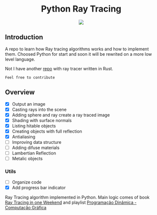 <h1 align="center">Python Ray Tracing</h1>

<p align="center">
<img src="https://user-images.githubusercontent.com/20236175/133912382-94cdd217-29b3-4100-ba8b-4eaadb58d31b.png" />
</p>

## Introduction
A repo to learn how Ray tracing algorithms works and how to implement them. 
Choosed Python for start and soon it will be rewrited on a more low level language.

Not I have another [repo](https://github.com/peterhttps/Rust-Ray-Tracing) with ray tracer written in Rust. 

`Feel free to contribute`

## Overview
- [x] Output an image
- [x] Casting rays into the scene
- [x] Adding sphere and ray create a ray traced image
- [x] Shading with surface normals
- [x] Listing hitable objects
- [x] Creating objects with full reflection
- [x] Antialiasing
- [ ] Improving data structure
- [ ] Adding difuse materials
- [ ] Lambertian Reflection
- [ ] Metalic objects

### Utils
- [ ] Organize code
- [x] Add progress bar indicator

Ray Tracing algorithm implemented in Python. 
Main logic comes of book [Ray Tracing in one Weekend](https://raytracing.github.io/books/RayTracingInOneWeekend.html) and playlist [Programação Dinâmica - Computação Gráfica](https://www.youtube.com/playlist?list=PL5TJqBvpXQv5zNlgvgH2HGuhZHpnkT3oo)

